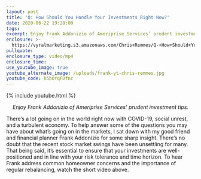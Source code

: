 ```yaml
---
layout: post
title: 'Q: How Should You Handle Your Investments Right Now?'
date: 2020-06-22 19:28:00
tags:
excerpt: Enjoy Frank Addonizio of Ameriprise Services’ prudent investment tips.
enclosure: >-
  https://vyralmarketing.s3.amazonaws.com/Chris+Remmes/Q-+How+Should+You+Handle+Your+Investments+Right+Now_.mp4
pullquote:
enclosure_type: video/mp4
enclosure_time:
use_youtube_image: true
youtube_alternate_image: /uploads/frank-yt-chris-remmes.jpg
youtube_code: k5bOYqFDfnc
---
```


{% include youtube.html %}

<p style="text-align:center"><em>Enjoy Frank Addonizio of Ameriprise Services’ prudent investment tips.</em></p>

There’s a lot going on in the world right now with COVID-19, social unrest, and a turbulent economy. To help answer some of the questions you may have about what’s going on in the markets, I sat down with my good friend and financial planner Frank Addonizio for some sharp insight. There’s no doubt that the recent stock market swings have been unsettling for many. That being said, it’s essential to ensure that your investments are well-positioned and in line with your risk tolerance and time horizon. To hear Frank address common homeowner concerns and the importance of regular rebalancing, watch the short video above.